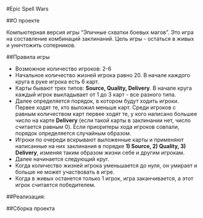 #Epic Spell Wars

##О проекте

Компьютерная версия игры “Эпичные схватки боевых магов”. 
Это игра на составление комбинаций заклинаний. Цель игры - остаться в живых и уничтожить соперников.

##Правила игры
* Возможное количество игроков: 2-6
* Начальное количество жизней игрока равно 20. В начале каждого круга в руке игрока есть 6 карт.
* Карты бывают трех типов: **Source, Quality, Delivery**. В начале круга каждый игрок выкладывает от 1 до 3 карт - все разного типа.
* Далее определяется порядок, в котором будут ходить игроки. Первее ходят те, кто выложил меньше карт. 
Среди игроков с равным количеством карт первее ходят те, у кого написано большее число на карте **Delivery** 
(если такой карты в заклинании нет, число считается равным 0). Если приоритеры хода игроков совпали,
порядок определяется случайным образом.
* Игроки по очереди вскрывают выложенные карты и применяют написанные на них заклинания в порядке **1) Source, 2) Quality, 3) Delivery**,
изменяя таким образом жизни себе и другим игрокам.
* Далее начинается следующий круг.
* Когда количество жизней игрока уменьшается до нуля, он умирает и больше не может участвовать в игре.
* Когда в живых останется только 1 игрок, игра заканчивается, а этот игрок считается победителем.

##Реализация:






##Сборка проекта


